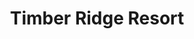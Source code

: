 ---
title: "Timber Ridge Resort"
url: /sault-sainte-marie/timber-ridge-resort/
shop: convenience
---
